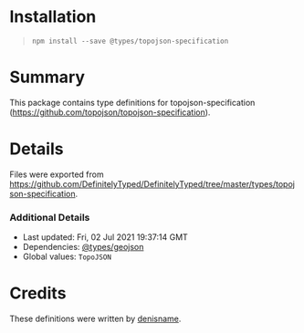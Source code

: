 # Installation
> `npm install --save @types/topojson-specification`

# Summary
This package contains type definitions for topojson-specification (https://github.com/topojson/topojson-specification).

# Details
Files were exported from https://github.com/DefinitelyTyped/DefinitelyTyped/tree/master/types/topojson-specification.

### Additional Details
 * Last updated: Fri, 02 Jul 2021 19:37:14 GMT
 * Dependencies: [@types/geojson](https://npmjs.com/package/@types/geojson)
 * Global values: `TopoJSON`

# Credits
These definitions were written by [denisname](https://github.com/denisname).
